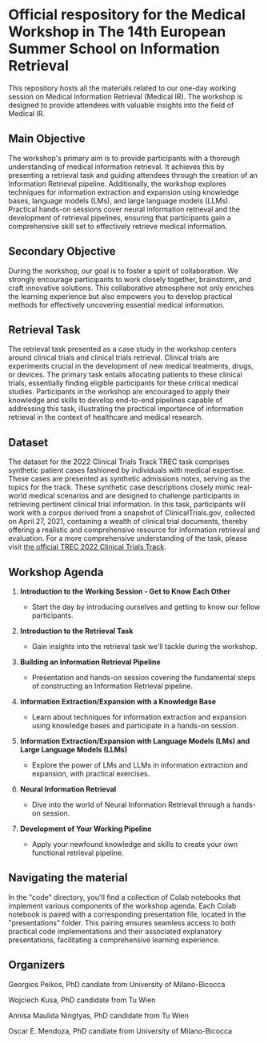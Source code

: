 # Official respository for the Medical Workshop in The 14th European Summer School on Information Retrieval
This repository hosts all the materials related to our one-day working session on Medical Information Retrieval (Medical IR). The workshop is designed to provide attendees with valuable insights into the field of Medical IR. 

## Main Objective
The workshop's primary aim is to provide participants with a thorough understanding of medical information retrieval. It achieves this by presenting a retrieval task and guiding attendees through the creation of an Information Retrieval pipeline. Additionally, the workshop explores techniques for information extraction and expansion using knowledge bases, language models (LMs), and large language models (LLMs).
Practical hands-on sessions cover neural information retrieval and the development of retrieval pipelines, ensuring that participants gain a comprehensive skill set to effectively retrieve medical information.

## Secondary Objective
During the workshop, our goal is to foster a spirit of collaboration. We strongly encourage participants to work closely together, brainstorm, and craft innovative solutions. This collaborative atmosphere not only enriches the learning experience but also empowers you to develop practical methods for effectively uncovering essential medical information.

## Retrieval Task
The retrieval task presented as a case study in the workshop centers around clinical trials and clinical trials retrieval. Clinical trials are experiments crucial in the development of new medical treatments, drugs, or devices. The primary task entails allocating patients to these clinical trials, essentially finding eligible participants for these critical medical studies. Participants in the workshop are encouraged to apply their knowledge and skills to develop end-to-end pipelines capable of addressing this task, illustrating the practical importance of information retrieval in the context of healthcare and medical research.

## Dataset 
The dataset for the 2022 Clinical Trials Track TREC task comprises synthetic patient cases fashioned by individuals with medical expertise. These cases are presented as synthetic admissions notes, serving as the topics for the track. These synthetic case descriptions closely mimic real-world medical scenarios and are designed to challenge participants in retrieving pertinent clinical trial information. In this task, participants will work with a corpus derived from a snapshot of ClinicalTrials.gov, collected on April 27, 2021, containing a wealth of clinical trial documents, thereby offering a realistic and comprehensive resource for information retrieval and evaluation.
For a more comprehensive understanding of the task, please visit [the official TREC 2022 Clinical Trials Track](https://www.trec-cds.org/2022.html).

## Workshop Agenda

1. **Introduction to the Working Session - Get to Know Each Other**
   - Start the day by introducing ourselves and getting to know our fellow participants.

2. **Introduction to the Retrieval Task**
   - Gain insights into the retrieval task we'll tackle during the workshop.

3. **Building an Information Retrieval Pipeline**
   - Presentation and hands-on session covering the fundamental steps of constructing an Information Retrieval pipeline.

4. **Information Extraction/Expansion with a Knowledge Base**
   - Learn about techniques for information extraction and expansion using knowledge bases and participate in a hands-on session.

5. **Information Extraction/Expansion with Language Models (LMs) and Large Language Models (LLMs)**
   - Explore the power of LMs and LLMs in information extraction and expansion, with practical exercises.

6. **Neural Information Retrieval**
   - Dive into the world of Neural Information Retrieval through a hands-on session.

7. **Development of Your Working Pipeline**
   - Apply your newfound knowledge and skills to create your own functional retrieval pipeline.

## Navigating the material 
In the "code" directory, you'll find a collection of Colab notebooks that implement various components of the workshop agenda. Each Colab notebook is paired with a corresponding presentation file, located in the "presentations" folder. This pairing ensures seamless access to both practical code implementations and their associated explanatory presentations, facilitating a comprehensive learning experience.

## Organizers

Georgios Peikos, PhD candiate from University of Milano-Bicocca

Wojciech Kusa, PhD candidate from Tu Wien

Annisa Maulida Ningtyas, PhD candidate from Tu Wien

Oscar E. Mendoza, PhD candiate from University of Milano-Bicocca

